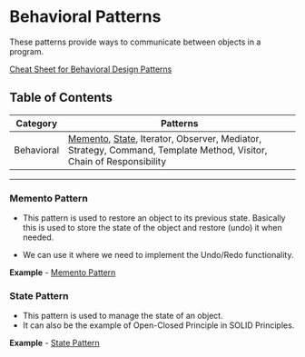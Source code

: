 # Behavioral Patterns

These patterns provide ways to communicate between objects in a program.

[Cheat Sheet for Behavioral Design Patterns](https://refactoring.guru/design-patterns/behavioral-patterns)

## Table of Contents

| Category | Patterns |
| --- | --- |
| Behavioral | [Memento](#memento-pattern), [State](#state-pattern), Iterator, Observer, Mediator, Strategy, Command, Template Method, Visitor, Chain of Responsibility |

___

### Memento Pattern

- This pattern is used to restore an object to its previous state. Basically this is used to store the state of the object and restore (undo) it when needed.

- We can use it where we need to implement the Undo/Redo functionality.

**Example** - [Memento Pattern](Memento.php)

### State Pattern

- This pattern is used to manage the state of an object.
- It can also be the example of Open-Closed Principle in SOLID Principles.

**Example** - [State Pattern](State.php)